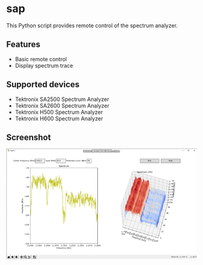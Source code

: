 # sap
This Python script provides remote control of the spectrum analyzer.

## Features
* Basic remote control
* Display spectrum trace

## Supported devices
* Tektronix SA2500 Spectrum Analyzer
* Tektronix SA2600 Spectrum Analyzer
* Tektronix H500 Spectrum Analyzer
* Tektronix H600 Spectrum Analyzer

## Screenshot
![Main window screenshot](https://raw.githubusercontent.com/Necrosys/sap/master/screenshot.png)
